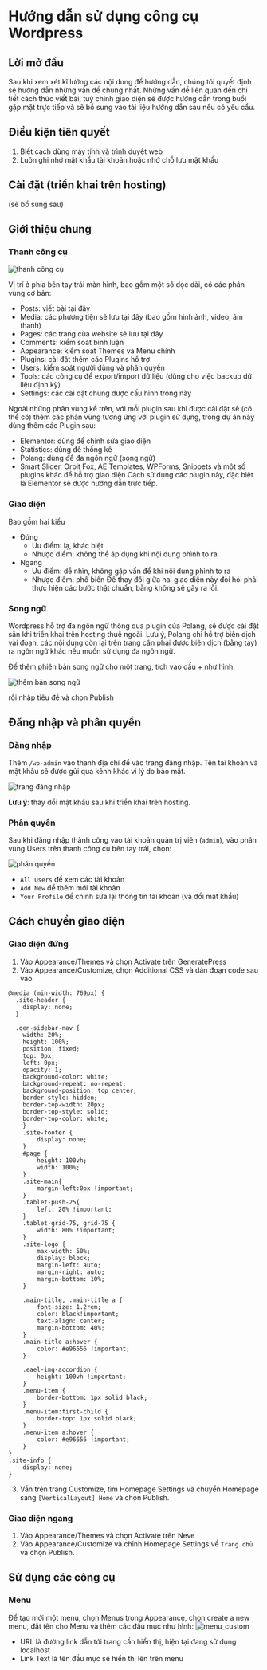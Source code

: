 # Hướng dẫn sử dụng công cụ Wordpress

## Lời mở đầu
Sau khi xem xét kĩ lưỡng các nội dung để hướng dẫn, chúng tôi quyết định sẽ hướng dẫn những vấn đề chung nhất. Những vấn đề liên quan đến chi tiết cách thức viết bài, tuỳ chỉnh giao diện sẽ được hướng dẫn trong buổi gặp mặt trực tiếp và sẽ bổ sung vào tài liệu hướng dẫn sau nếu có yêu cầu.

## Điều kiện tiên quyết
1. Biết cách dùng máy tính và trình duyệt web
2. Luôn ghi nhớ mật khẩu tài khoản hoặc nhớ chỗ lưu mật khẩu

## Cài đặt (triển khai trên hosting)
(sẽ bổ sung sau)

## Giới thiệu chung
### Thanh công cụ

![thanh công cụ](https://github.com/PurpleLover/hdsdWp/blob/master/assets/tool_sets.png)

Vị trí ở phía bên tay trái màn hình, bao gồm một sổ dọc dài, có các phân vùng cơ bản:
* Posts: viết bài tại đây
* Media: các phương tiện sẽ lưu tại đây (bao gồm hình ảnh, video, âm thanh)
* Pages: các trang của website sẽ lưu tại đây
* Comments: kiểm soát bình luận
* Appearance: kiểm soát Themes và Menu chính
* Plugins: cài đặt thêm các Plugins hỗ trợ
* Users: kiểm soát người dùng và phân quyền
* Tools: các công cụ để export/import dữ liệu (dùng cho việc backup dữ liệu định kỳ)
* Settings: các cài đặt chung được cấu hình trong này

Ngoài những phân vùng kể trên, với mỗi plugin sau khi được cài đặt sẽ (có thể có) thêm các phân vùng tương ứng với plugin sử dụng, trong dự án này dùng thêm các Plugin sau:
* Elementor: dùng để chỉnh sửa giao diện
* Statistics: dùng để thống kê
* Polang: dùng để đa ngôn ngữ (song ngữ)
* Smart Slider, Orbit Fox, AE Templates, WPForms, Snippets và một số plugins khác để hỗ trợ giao diện
Cách sử dụng các plugin này, đặc biệt là Elementor sẽ được hướng dẫn trực tiếp.

### Giao diện
Bao gồm hai kiểu
* Đứng
  * Ưu điểm: lạ, khác biệt
  * Nhược điểm: không thể áp dụng khi nội dung phình to ra
* Ngang
  * Ưu điểm: dễ nhìn, không gặp vấn đề khi nội dung phình to ra
  * Nhược điểm: phổ biến
Để thay đổi giữa hai giao diện này đòi hỏi phải thực hiện các bước thật chuẩn, bằng không sẽ gây ra lỗi.

### Song ngữ
Wordpress hỗ trợ đa ngôn ngữ thông qua plugin của Polang, sẽ được cài đặt sẵn khi triển khai trên hosting thuê ngoài. Lưu ý, Polang chỉ hỗ trợ biên dịch vài đoạn, các nội dung còn lại trên trang cần phải được biên dịch (bằng tay) ra ngôn ngữ khác nếu muốn sử dụng đa ngôn ngữ.

Để thêm phiên bản song ngữ cho một trang, tích vào dấu + như hình,

![thêm bản song ngữ](https://github.com/PurpleLover/hdsdWp/blob/master/assets/translate_1.png)

rồi nhập tiêu đề và chọn Publish

## Đăng nhập và phân quyền
### Đăng nhập
Thêm `/wp-admin` vào thanh địa chỉ để vào trang đăng nhập. Tên tài khoản và mật khẩu sẽ được gửi qua kênh khác vì lý do bảo mật.

![trang đăng nhập](https://github.com/PurpleLover/hdsdWp/blob/master/assets/login_screen.png)

**Lưu ý**: thay đổi mật khẩu sau khi triển khai trên hosting.
### Phân quyền
Sau khi đăng nhập thành công vào tài khoản quản trị viên (`admin`), vào phân vùng Users trên thanh công cụ bên tay trái, chọn:

![phân quyền](https://github.com/PurpleLover/hdsdWp/blob/master/assets/user_section.png)

* `All Users` để xem các tài khoản
* `Add New` để thêm mới tài khoản
* `Your Profile` để chỉnh sửa lại thông tin tài khoản (và đổi mật khẩu)

## Cách chuyển giao diện
### Giao diện đứng
1. Vào Appearance/Themes và chọn Activate trên GeneratePress
2. Vào Appearance/Customize, chọn Additional CSS và dán đoạn code sau vào
```
@media (min-width: 769px) {
  .site-header {
    display: none;
  }

  .gen-sidebar-nav {
    width: 20%;
    height: 100%;
    position: fixed;
    top: 0px;
    left: 0px;
    opacity: 1;
    background-color: white;
    background-repeat: no-repeat;
    background-position: top center;
    border-style: hidden;
    border-top-width: 20px;
    border-top-style: solid;
    border-top-color: white;
	}
	.site-footer {
		display: none;
	}
	#page {
		height: 100vh;
		width: 100%;
	}
	.site-main{
		margin-left:0px !important;
	}
	.tablet-push-25{
		left: 20% !important;
	}
	.tablet-grid-75, grid-75 {
		width: 80% !important;
	}
	.site-logo {
		max-width: 50%;
		display: block;
		margin-left: auto;
		margin-right: auto;
		margin-bottom: 10%;
	}
	
	.main-title, .main-title a {
		font-size: 1.2rem;
		color: black!important;
		text-align: center;
		margin-bottom: 40%;
	}
	.main-title a:hover {
		color: #e96656 !important;
	}
	
	.eael-img-accordion {
		height: 100vh !important;
	}
	.menu-item {
		border-bottom: 1px solid black;
	}
	.menu-item:first-child {
		border-top: 1px solid black;
	}
	.menu-item a:hover {
		color: #e96656 !important;
	}
}
.site-info {
	display: none;
}
```
3. Vẫn trên trang Customize, tìm Homepage Settings và chuyển Homepage sang `[VerticalLayout] Home` và chọn Publish.

### Giao diện ngang
1. Vào Appearance/Themes và chọn Activate trên Neve
2. Vào Appearance/Customize và chỉnh Homepage Settings về `Trang chủ` và chọn Publish.

## Sử dụng các công cụ
### Menu
Để tạo mới một menu, chọn Menus trong Appearance, chọn create a new menu, đặt tên cho Menu và thêm các đầu mục như hình:
![menu_custom](https://github.com/PurpleLover/hdsdWp/blob/master/assets/menu_trans_1.png)
* URL là đường link dẫn tới trang cần hiển thị, hiện tại đang sử dụng localhost
* Link Text là tên đầu mục sẽ hiển thị lên trên menu
